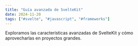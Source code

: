 ```yaml
---
title: "Guía avanzada de SvelteKit"
date: 2024-11-20
tags: ["#svelte", "#javascript", "#frameworks"]
---
```


Exploramos las características avanzadas de SvelteKit y cómo aprovecharlas en proyectos grandes.
